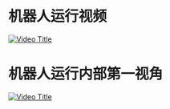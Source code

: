 # 机器人运行视频
[![Video Title](https://img.youtube.com/vi/k_Np67mU-Is/0.jpg)](https://youtu.be/k_Np67mU-Is)
# 机器人运行内部第一视角
[![Video Title](https://youtu.be/TlpeJON435A/0.jpg)](https://youtu.be/TlpeJON435A)



